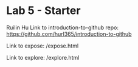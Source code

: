 # Lab 5 - Starter
Ruilin Hu
Link to introduction-to-github repo: https://github.com/hurl365/introduction-to-github

Link to expose: /expose.html

Link to explore: /explore.html
